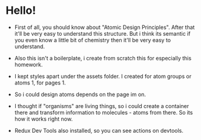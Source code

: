 # Hello!
- First of all, you should know about "Atomic Design Principles". After that it'll be very easy to understand this structure. But i think its semantic if you even know a little bit of chemistry then it'll be very easy to understand.

- Also this isn't a boilerplate, i create from scratch this for especially this homework.

- I kept styles apart under the assets folder. I created for atom groups or atoms 1, for pages 1.

- So i could design atoms depends on the page im on.

- I thought if "organisms" are living things, so i could create a container there and transform information to molecules - atoms from there. So its how it works right now.

- Redux Dev Tools also installed, so you can see actions on devtools.